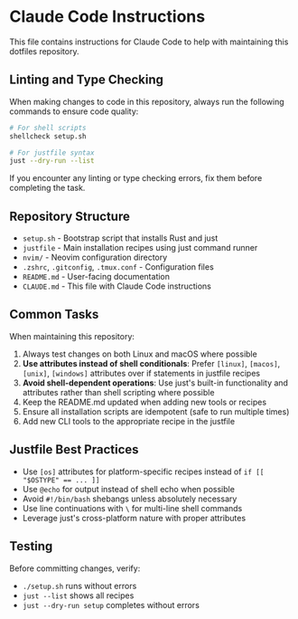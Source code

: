 # Claude Code Instructions

This file contains instructions for Claude Code to help with maintaining this dotfiles repository.

## Linting and Type Checking

When making changes to code in this repository, always run the following commands to ensure code quality:

```bash
# For shell scripts
shellcheck setup.sh

# For justfile syntax
just --dry-run --list
```

If you encounter any linting or type checking errors, fix them before completing the task.

## Repository Structure

- `setup.sh` - Bootstrap script that installs Rust and just
- `justfile` - Main installation recipes using just command runner
- `nvim/` - Neovim configuration directory
- `.zshrc`, `.gitconfig`, `.tmux.conf` - Configuration files
- `README.md` - User-facing documentation
- `CLAUDE.md` - This file with Claude Code instructions

## Common Tasks

When maintaining this repository:

1. Always test changes on both Linux and macOS where possible
2. **Use attributes instead of shell conditionals**: Prefer `[linux]`, `[macos]`, `[unix]`, `[windows]` attributes over if statements in justfile recipes
3. **Avoid shell-dependent operations**: Use just's built-in functionality and attributes rather than shell scripting where possible
4. Keep the README.md updated when adding new tools or recipes
5. Ensure all installation scripts are idempotent (safe to run multiple times)
6. Add new CLI tools to the appropriate recipe in the justfile

## Justfile Best Practices

- Use `[os]` attributes for platform-specific recipes instead of `if [[ "$OSTYPE" == ... ]]`
- Use `@echo` for output instead of shell echo when possible
- Avoid `#!/bin/bash` shebangs unless absolutely necessary
- Use line continuations with `\` for multi-line shell commands
- Leverage just's cross-platform nature with proper attributes

## Testing

Before committing changes, verify:
- `./setup.sh` runs without errors
- `just --list` shows all recipes
- `just --dry-run setup` completes without errors